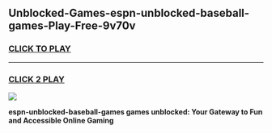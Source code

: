
## Unblocked-Games-espn-unblocked-baseball-games-Play-Free-9v70v
<h3>
<a href="https://premium76.site?title=espn-unblocked-baseball-games&ref=10A">CLICK TO PLAY</a></h3>
<hr>

<h3>
<a href="https://premium76.site?title=espn-unblocked-baseball-games&ref=10A">CLICK 2 PLAY</a>
  
</h3>

<a href="https://premium76.site?title=espn-unblocked-baseball-games&ref=10A"><img src="https://clearcache.store/games.png"></a>


**espn-unblocked-baseball-games games unblocked: Your Gateway to Fun and Accessible Online Gaming**
